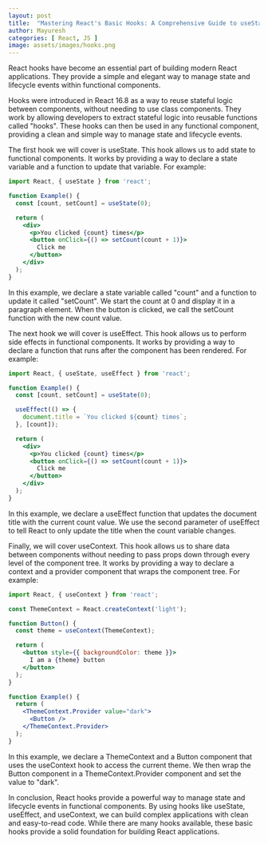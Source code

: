 ```yaml
---
layout: post
title:  "Mastering React's Basic Hooks: A Comprehensive Guide to useState, useEffect, and useContext"
author: Mayuresh
categories: [ React, JS ]
image: assets/images/hooks.png
---
```


React hooks have become an essential part of building modern React applications. They provide a simple and elegant way to manage state and lifecycle events within functional components.

Hooks were introduced in React 16.8 as a way to reuse stateful logic between components, without needing to use class components. They work by allowing developers to extract stateful logic into reusable functions called "hooks". These hooks can then be used in any functional component, providing a clean and simple way to manage state and lifecycle events.

The first hook we will cover is useState. This hook allows us to add state to functional components. It works by providing a way to declare a state variable and a function to update that variable. For example:

```jsx
import React, { useState } from 'react';

function Example() {
  const [count, setCount] = useState(0);

  return (
    <div>
      <p>You clicked {count} times</p>
      <button onClick={() => setCount(count + 1)}>
        Click me
      </button>
    </div>
  );
}
```

In this example, we declare a state variable called "count" and a function to update it called "setCount". We start the count at 0 and display it in a paragraph element. When the button is clicked, we call the setCount function with the new count value.

The next hook we will cover is useEffect. This hook allows us to perform side effects in functional components. It works by providing a way to declare a function that runs after the component has been rendered. For example:

```jsx
import React, { useState, useEffect } from 'react';

function Example() {
  const [count, setCount] = useState(0);

  useEffect(() => {
    document.title = `You clicked ${count} times`;
  }, [count]);

  return (
    <div>
      <p>You clicked {count} times</p>
      <button onClick={() => setCount(count + 1)}>
        Click me
      </button>
    </div>
  );
}
```

In this example, we declare a useEffect function that updates the document title with the current count value. We use the second parameter of useEffect to tell React to only update the title when the count variable changes.

Finally, we will cover useContext. This hook allows us to share data between components without needing to pass props down through every level of the component tree. It works by providing a way to declare a context and a provider component that wraps the component tree. For example:

```jsx
import React, { useContext } from 'react';

const ThemeContext = React.createContext('light');

function Button() {
  const theme = useContext(ThemeContext);

  return (
    <button style={{ backgroundColor: theme }}>
      I am a {theme} button
    </button>
  );
}

function Example() {
  return (
    <ThemeContext.Provider value="dark">
      <Button />
    </ThemeContext.Provider>
  );
}
```

In this example, we declare a ThemeContext and a Button component that uses the useContext hook to access the current theme. We then wrap the Button component in a ThemeContext.Provider component and set the value to "dark".

In conclusion, React hooks provide a powerful way to manage state and lifecycle events in functional components. By using hooks like useState, useEffect, and useContext, we can build complex applications with clean and easy-to-read code. While there are many hooks available, these basic hooks provide a solid foundation for building React applications.
